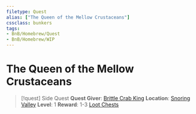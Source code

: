 ```yaml
---
filetype: Quest
alias: ["The Queen of the Mellow Crustaceans"]
cssclass: bunkers
tags:
- BnB/Homebrew/Quest
- BnB/Homebrew/WIP
---
```

# The Queen of the Mellow Crustaceans

> [!quest] Side Quest
> **Quest Giver**: [Brittle Crab King](../../Bestiary/Wildlife/Crabs/Brittle-Crab-King.md)
> **Location**: [Snoring Valley](../../../../Arbiters-of-Fate/Locations/Wonderlands/Mellow-Steppes/Snoring-Valley/Snoring-Valley.md)
> **Level**: 1
> **Reward**: 1-3 [Loot Chests](../../../../77-Bunkers-n-Badasses-Sourcebook/04-Running-The-Game/Crafting-A-Campaign/Loot/Loot-Chests/Loot-Chests.md)

## 